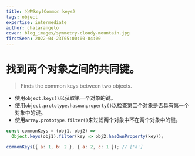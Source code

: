 ```yaml
---
title: 公共key(Common keys)
tags: object
expertise: intermediate
author: chalarangelo
cover: blog_images/symmetry-cloudy-mountain.jpg
firstSeen: 2022-04-23T05:00:00-04:00
---
```


# 找到两个对象之间的共同键。
> Finds the common keys between two objects.

- 使用`object.keys()`以获取第一个对象的键。
- 使用`object.prototype.hasownproperty()`以检查第二个对象是否具有第一个对象中的键。
- 使用`array.prototype.filter()`来过滤两个对象中不在两个对象中的键。

```js
const commonKeys = (obj1, obj2) =>
  Object.keys(obj1).filter(key => obj2.hasOwnProperty(key));
```

```js
commonKeys({ a: 1, b: 2 }, { a: 2, c: 1 }); // ['a']
```
